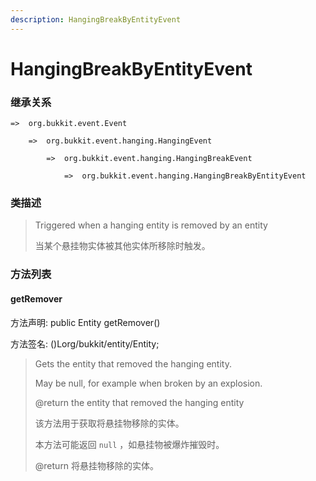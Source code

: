```yaml
---
description: HangingBreakByEntityEvent
---
```


# HangingBreakByEntityEvent

### 继承关系

    =>  org.bukkit.event.Event

        =>  org.bukkit.event.hanging.HangingEvent

            =>  org.bukkit.event.hanging.HangingBreakEvent

                =>  org.bukkit.event.hanging.HangingBreakByEntityEvent

### 类描述

> Triggered when a hanging entity is removed by an entity
> 
> <p>
> 
> 当某个悬挂物实体被其他实体所移除时触发。

### 方法列表

#### getRemover

方法声明: public Entity getRemover()

方法签名: ()Lorg/bukkit/entity/Entity;

> Gets the entity that removed the hanging entity.
> 
> May be null, for example when broken by an explosion.
> 
> @return the entity that removed the hanging entity
> 
> <p>
> 
> 该方法用于获取将悬挂物移除的实体。
> 
> 本方法可能返回 `null` ，如悬挂物被爆炸摧毁时。
> 
> @return 将悬挂物移除的实体。